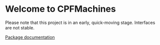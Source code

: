# Welcome to CPFMachines

Please note that this project is in an early, quick-moving stage. Interfaces are not stable.

[Package documentation](https://knitschi.github.io/BuildCppCodeBase/doxygen/d5/d7b/group___c_p_f_machines_group.html)